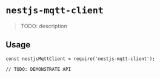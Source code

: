# `nestjs-mqtt-client`

> TODO: description

## Usage

```
const nestjsMqttClient = require('nestjs-mqtt-client');

// TODO: DEMONSTRATE API
```
